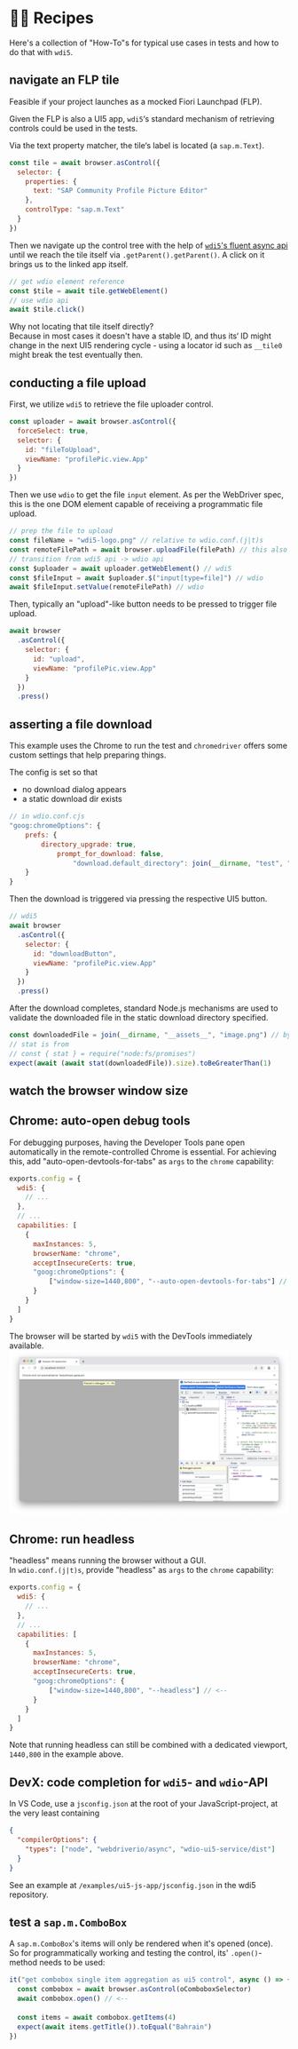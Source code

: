 # 🧑‍🍳 Recipes

Here's a collection of "How-To"s for typical use cases in tests and how to do that with `wdi5`.

## navigate an FLP tile

Feasible if your project launches as a mocked Fiori Launchpad (FLP).

Given the FLP is also a UI5 app, `wdi5`‘s standard mechanism of retrieving controls could be used in the tests.

Via the text property matcher, the tile‘s label is located (a `sap.m.Text`).

```javascript
const tile = await browser.asControl({
  selector: {
    properties: {
      text: "SAP Community Profile Picture Editor"
    },
    controlType: "sap.m.Text"
  }
})
```

Then we navigate up the control tree with the help of [`wdi5`'s fluent async api](usage#fluent-async-api) until we reach the tile itself via `.getParent().getParent()`.
A click on it brings us to the linked app itself.

```javascript
// get wdio element reference
const $tile = await tile.getWebElement()
// use wdio api
await $tile.click()
```

Why not locating that tile itself directly?  
Because in most cases it doesn't have a stable ID, and thus its‘ ID might change in the next UI5 rendering cycle - using a locator id such as `__tile0` might break the test eventually then.

## conducting a file upload

First, we utilize `wdi5` to retrieve the file uploader control.

```javascript
const uploader = await browser.asControl({
  forceSelect: true,
  selector: {
    id: "fileToUpload",
    viewName: "profilePic.view.App"
  }
})
```

Then we use `wdio` to get the file `input` element. As per the WebDriver spec, this is the one DOM element capable of receiving a programmatic file upload.

```javascript
// prep the file to upload
const fileName = "wdi5-logo.png" // relative to wdio.conf.(j|t)s
const remoteFilePath = await browser.uploadFile(filePath) // this also works in CI senarios!
// transition from wdi5 api -> wdio api
const $uploader = await uploader.getWebElement() // wdi5
const $fileInput = await $uploader.$("input[type=file]") // wdio
await $fileInput.setValue(remoteFilePath) // wdio
```

Then, typically an "upload"-like button needs to be pressed to trigger file upload.

```javascript
await browser
  .asControl({
    selector: {
      id: "upload",
      viewName: "profilePic.view.App"
    }
  })
  .press()
```

## asserting a file download

This example uses the Chrome to run the test and `chromedriver` offers some custom settings that help preparing things.

The config is set so that

- no download dialog appears
- a static download dir exists

```javascript
// in wdio.conf.cjs
"goog:chromeOptions": {
    prefs: {
        directory_upgrade: true,
            prompt_for_download: false,
                "download.default_directory": join(__dirname, "test", "__assets__")
    }
}
```

Then the download is triggered via pressing the respective UI5 button.

```javascript
// wdi5
await browser
  .asControl({
    selector: {
      id: "downloadButton",
      viewName: "profilePic.view.App"
    }
  })
  .press()
```

After the download completes, standard Node.js mechanisms are used to validate the downloaded file in the static download directory specified.

```javascript
const downloadedFile = join(__dirname, "__assets__", "image.png") // by the books, getting the image name dynamically would be a thing
// stat is from
// const { stat } = require("node:fs/promises")
expect(await (await stat(downloadedFile)).size).toBeGreaterThan(1)
```

## watch the browser window size

## Chrome: auto-open debug tools

For debugging purposes, having the Developer Tools pane open automatically in the remote-controlled Chrome is essential.
For achieving this, add "auto-open-devtools-for-tabs" as `args` to the `chrome` capability:

```js
exports.config = {
  wdi5: {
    // ...
  },
  // ...
  capabilities: [
    {
      maxInstances: 5,
      browserName: "chrome",
      acceptInsecureCerts: true,
      "goog:chromeOptions": {
          ["window-size=1440,800", "--auto-open-devtools-for-tabs"] // <--
      }
    }
  ]
}
```

The browser will be started by `wdi5` with the DevTools immediately available.![remote controlled Google Chrome with Developer Tools pane open](img/auto-open-dev-tools.png)

## Chrome: run headless

"headless" means running the browser without a GUI.  
In `wdio.conf.(j|t)s`, provide "headless" as `args` to the `chrome` capability:

```js
exports.config = {
  wdi5: {
    // ...
  },
  // ...
  capabilities: [
    {
      maxInstances: 5,
      browserName: "chrome",
      acceptInsecureCerts: true,
      "goog:chromeOptions": {
          ["window-size=1440,800", "--headless"] // <--
      }
    }
  ]
}
```

Note that running headless can still be combined with a dedicated viewport, `1440,800` in the example above.

## DevX: code completion for `wdi5`- and `wdio`-API

In VS Code, use a `jsconfig.json` at the root of your JavaScript-project, at the very least containing

```json
{
  "compilerOptions": {
    "types": ["node", "webdriverio/async", "wdio-ui5-service/dist"]
  }
}
```

See an example at `/examples/ui5-js-app/jsconfig.json` in the wdi5 repository.

## test a `sap.m.ComboBox`

A `sap.m.ComboBox`'s items will only be rendered when it's opened (once).  
So for programmatically working and testing the control, its' `.open()`-method needs to be used:

```js
it("get combobox single item aggregation as ui5 control", async () => {
  const combobox = await browser.asControl(oComboboxSelector)
  await combobox.open() // <--

  const items = await combobox.getItems(4)
  expect(await items.getTitle()).toEqual("Bahrain")
})
```
